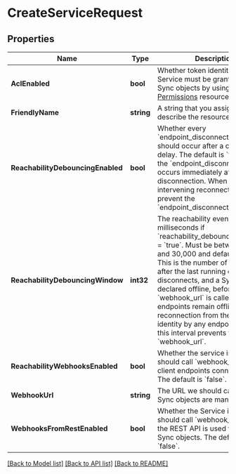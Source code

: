 # CreateServiceRequest

## Properties

Name | Type | Description | Notes
------------ | ------------- | ------------- | -------------
**AclEnabled** | **bool** | Whether token identities in the Service must be granted access to Sync objects by using the [Permissions](https://www.twilio.com/docs/sync/api/sync-permissions) resource. | [optional] 
**FriendlyName** | **string** | A string that you assign to describe the resource. | [optional] 
**ReachabilityDebouncingEnabled** | **bool** | Whether every &#x60;endpoint_disconnected&#x60; event should occur after a configurable delay. The default is &#x60;false&#x60;, where the &#x60;endpoint_disconnected&#x60; event occurs immediately after disconnection. When &#x60;true&#x60;, intervening reconnections can prevent the &#x60;endpoint_disconnected&#x60; event. | [optional] 
**ReachabilityDebouncingWindow** | **int32** | The reachability event delay in milliseconds if &#x60;reachability_debouncing_enabled&#x60; &#x3D; &#x60;true&#x60;.  Must be between 1,000 and 30,000 and defaults to 5,000. This is the number of milliseconds after the last running client disconnects, and a Sync identity is declared offline, before the &#x60;webhook_url&#x60; is called if all endpoints remain offline. A reconnection from the same identity by any endpoint during this interval prevents the call to &#x60;webhook_url&#x60;. | [optional] 
**ReachabilityWebhooksEnabled** | **bool** | Whether the service instance should call &#x60;webhook_url&#x60; when client endpoints connect to Sync. The default is &#x60;false&#x60;. | [optional] 
**WebhookUrl** | **string** | The URL we should call when Sync objects are manipulated. | [optional] 
**WebhooksFromRestEnabled** | **bool** | Whether the Service instance should call &#x60;webhook_url&#x60; when the REST API is used to update Sync objects. The default is &#x60;false&#x60;. | [optional] 

[[Back to Model list]](../README.md#documentation-for-models) [[Back to API list]](../README.md#documentation-for-api-endpoints) [[Back to README]](../README.md)


